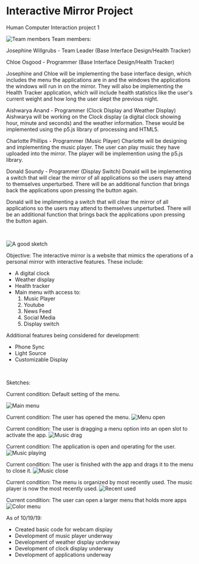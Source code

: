 # Interactive Mirror Project
Human Computer Interaction project 1

![Team members](p1.group12.png)
Team members:

Josephine Willgrubs - Team Leader (Base Interface Design/Health Tracker)

Chloe Osgood - Programmer (Base Interface Design/Health Tracker)

Josephine and Chloe will be implementing the base interface design, which includes the menu the applications are in and the windows the applications the windows will run in on the mirror. They will also be implementing the Health Tracker application, which will include health statistics like the user's current weight and how long the user slept the previous night.

Aishwarya Anand - Programmer (Clock Display and Weather Display)
Aishwarya will be working on the Clock display (a digital clock showing hour, minute and seconds)  and the weather information. These would be implemented using the p5.js library of processing and HTML5.

Charlotte Phillips - Programmer (Music Player)
Charlotte will be designing and implementing the music player. The user can play music they have uploaded into the mirror. The player will be implemention using the p5.js library.

Donald Soundy - Programmer (Display Switch)
Donald will be implementing a switch that will clear the mirror of all applications so the users may attend to themselves unperturbed. 
There will be an additional function that brings back the applications upon pressing the button again.

Donald will be implimenting a switch that will clear the mirror of all applications so the users may attend to themselves unperturbed. 
There will be an additional function that brings back the applications upon pressing the button again.

<br>

![A good sketch](/PrototypeImg/maincolo.png)

Objective:
The interactive mirror is a website that mimics the operations of a personal mirror with interactive features. These include:

- A digital clock
- Weather display
- Health tracker
- Main menu with access to:
    1. Music Player
    2. Youtube
    3. News Feed
    4. Social Media
    5. Display switch
    
Additional features being considered for development:
- Phone Sync
- Light Source
- Customizable Display

<br>

Sketches:

Current condition: Default setting of the menu.

![Main menu](/PrototypeImg/menuclose.png)

Current condition: The user has opened the menu.
![Menu open](/PrototypeImg/menuopen.png)

Current condition: The user is dragging a menu option into an open slot to activate the app.
![Music drag](/PrototypeImg/musicdrag.png)

Current condition: The application is open and operating for the user.
![Music playing](/PrototypeImg/musicopen.png)

Current condition: The user is finished with the app and drags it to the menu to close it.
![Music close](/PrototypeImg/musicmenu.png)

Current condition: The menu is organized by most recently used. The music player is now the most recently used.
![Recent used](/PrototypeImg/mostrecentmusic.jpg)

Current condition: The user can open a larger menu that holds more apps
![Color menu](/PrototypeImg/largemenu.png)





As of 10/19/19:
 - Created basic code for webcam display
 - Development of music player underway
 - Development of weather display underway
 - Development of clock display underway
 - Development of applications underway
